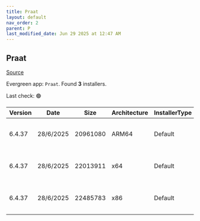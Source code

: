```yaml
---
title: Praat
layout: default
nav_order: 2
parent: P
last_modified_date: Jun 29 2025 at 12:47 AM
---
```


## Praat

[Source](https://www.fon.hum.uva.nl/praat/)

Evergreen app: `Praat`. Found **3** installers.

Last check: 🟢

| Version | Date      | Size     | Architecture | InstallerType | Type | URI                                                                                                                                                                      |
| ------- | --------- | -------- | ------------ | ------------- | ---- | ------------------------------------------------------------------------------------------------------------------------------------------------------------------------ |
| 6.4.37  | 28/6/2025 | 20961080 | ARM64        | Default       | zip  | [https://github.com/praat/praat/releases/download/v6.4.37/praat6437_win-arm64.zip](https://github.com/praat/praat/releases/download/v6.4.37/praat6437_win-arm64.zip)     |
| 6.4.37  | 28/6/2025 | 22013911 | x64          | Default       | zip  | [https://github.com/praat/praat/releases/download/v6.4.37/praat6437_win-intel64.zip](https://github.com/praat/praat/releases/download/v6.4.37/praat6437_win-intel64.zip) |
| 6.4.37  | 28/6/2025 | 22485783 | x86          | Default       | zip  | [https://github.com/praat/praat/releases/download/v6.4.37/praat6437_win-intel32.zip](https://github.com/praat/praat/releases/download/v6.4.37/praat6437_win-intel32.zip) |
